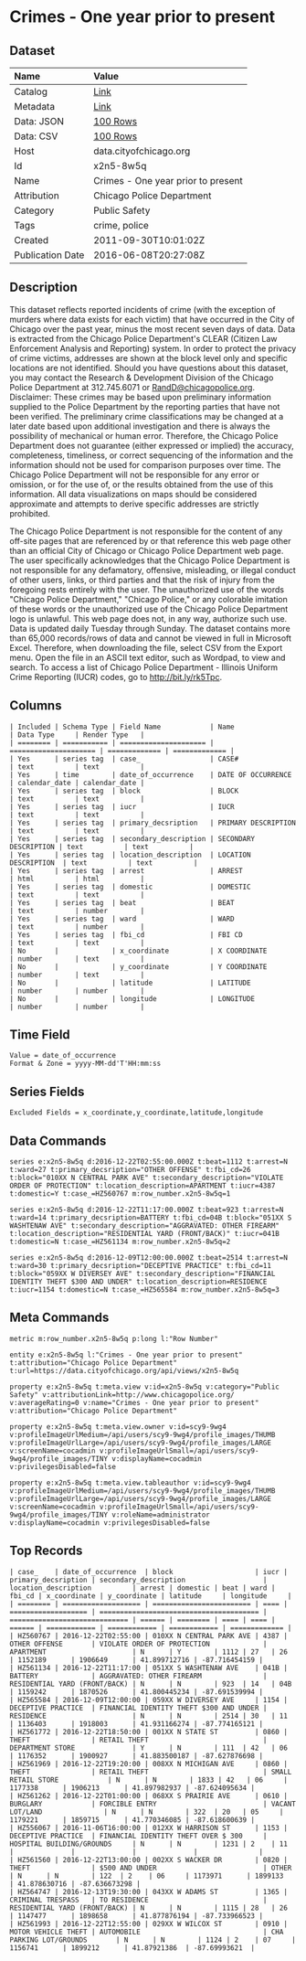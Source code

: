 # Crimes - One year prior to present

## Dataset

| Name | Value |
| :--- | :---- |
| Catalog | [Link](https://catalog.data.gov/dataset/crimes-one-year-prior-to-present-e171f) |
| Metadata | [Link](https://data.cityofchicago.org/api/views/x2n5-8w5q) |
| Data: JSON | [100 Rows](https://data.cityofchicago.org/api/views/x2n5-8w5q/rows.json?max_rows=100) |
| Data: CSV | [100 Rows](https://data.cityofchicago.org/api/views/x2n5-8w5q/rows.csv?max_rows=100) |
| Host | data.cityofchicago.org |
| Id | x2n5-8w5q |
| Name | Crimes - One year prior to present |
| Attribution | Chicago Police Department |
| Category | Public Safety |
| Tags | crime, police |
| Created | 2011-09-30T10:01:02Z |
| Publication Date | 2016-06-08T20:27:08Z |

## Description

This dataset reflects reported incidents of crime (with the exception of murders where data exists for each victim) that have occurred in the City of Chicago over the past year, minus the most recent seven days of data. Data is extracted from the Chicago Police Department's CLEAR (Citizen Law Enforcement Analysis and Reporting) system. In order to protect the privacy of crime victims, addresses are shown at the block level only and specific locations are not identified. Should you have questions about this dataset, you may contact the Research & Development Division of the Chicago Police Department at 312.745.6071 or RandD@chicagopolice.org.
Disclaimer: These crimes may be based upon preliminary information supplied to the Police Department by the reporting parties that have not been verified. The preliminary crime classifications may be changed at a later date based upon additional investigation and there is always the possibility of mechanical or human error. Therefore, the Chicago Police Department does not guarantee (either expressed or implied) the accuracy, completeness, timeliness, or correct sequencing of the information and the information should not be used for comparison purposes over time. The Chicago Police Department will not be responsible for any error or omission, or for the use of, or the results obtained from the use of this information. All data visualizations on maps should be considered approximate and attempts to derive specific addresses are strictly prohibited. 

The Chicago Police Department is not responsible for the content of any off-site pages that are referenced by or that reference this web page other than an official City of Chicago or Chicago Police Department web page. The user specifically acknowledges that the Chicago Police Department is not responsible for any defamatory, offensive, misleading, or illegal conduct of other users, links, or third parties and that the risk of injury from the foregoing rests entirely with the user.  The unauthorized use of the words "Chicago Police Department," "Chicago Police," or any colorable imitation of these words or the unauthorized use of the Chicago Police Department logo is unlawful. This web page does not, in any way, authorize such use.
Data is updated daily Tuesday through Sunday. The dataset contains more than 65,000 records/rows of data and cannot be viewed in full in Microsoft Excel. Therefore, when downloading the file, select CSV from the Export menu. Open the file in an ASCII text editor, such as Wordpad, to view and search. To access a list of Chicago Police Department - Illinois Uniform Crime Reporting (IUCR) codes, go to http://bit.ly/rk5Tpc.

## Columns

```ls
| Included | Schema Type | Field Name            | Name                  | Data Type     | Render Type   |
| ======== | =========== | ===================== | ===================== | ============= | ============= |
| Yes      | series tag  | case_                 | CASE#                 | text          | text          |
| Yes      | time        | date_of_occurrence    | DATE OF OCCURRENCE    | calendar_date | calendar_date |
| Yes      | series tag  | block                 | BLOCK                 | text          | text          |
| Yes      | series tag  | iucr                  | IUCR                  | text          | text          |
| Yes      | series tag  | primary_decsription   | PRIMARY DESCRIPTION   | text          | text          |
| Yes      | series tag  | secondary_description | SECONDARY DESCRIPTION | text          | text          |
| Yes      | series tag  | location_description  | LOCATION DESCRIPTION  | text          | text          |
| Yes      | series tag  | arrest                | ARREST                | html          | html          |
| Yes      | series tag  | domestic              | DOMESTIC              | text          | text          |
| Yes      | series tag  | beat                  | BEAT                  | text          | number        |
| Yes      | series tag  | ward                  | WARD                  | text          | number        |
| Yes      | series tag  | fbi_cd                | FBI CD                | text          | text          |
| No       |             | x_coordinate          | X COORDINATE          | number        | text          |
| No       |             | y_coordinate          | Y COORDINATE          | number        | text          |
| No       |             | latitude              | LATITUDE              | number        | number        |
| No       |             | longitude             | LONGITUDE             | number        | number        |
```

## Time Field

```ls
Value = date_of_occurrence
Format & Zone = yyyy-MM-dd'T'HH:mm:ss
```

## Series Fields

```ls
Excluded Fields = x_coordinate,y_coordinate,latitude,longitude
```

## Data Commands

```ls
series e:x2n5-8w5q d:2016-12-22T02:55:00.000Z t:beat=1112 t:arrest=N t:ward=27 t:primary_decsription="OTHER OFFENSE" t:fbi_cd=26 t:block="010XX N CENTRAL PARK AVE" t:secondary_description="VIOLATE ORDER OF PROTECTION" t:location_description=APARTMENT t:iucr=4387 t:domestic=Y t:case_=HZ560767 m:row_number.x2n5-8w5q=1

series e:x2n5-8w5q d:2016-12-22T11:17:00.000Z t:beat=923 t:arrest=N t:ward=14 t:primary_decsription=BATTERY t:fbi_cd=04B t:block="051XX S WASHTENAW AVE" t:secondary_description="AGGRAVATED: OTHER FIREARM" t:location_description="RESIDENTIAL YARD (FRONT/BACK)" t:iucr=041B t:domestic=N t:case_=HZ561134 m:row_number.x2n5-8w5q=2

series e:x2n5-8w5q d:2016-12-09T12:00:00.000Z t:beat=2514 t:arrest=N t:ward=30 t:primary_decsription="DECEPTIVE PRACTICE" t:fbi_cd=11 t:block="059XX W DIVERSEY AVE" t:secondary_description="FINANCIAL IDENTITY THEFT $300 AND UNDER" t:location_description=RESIDENCE t:iucr=1154 t:domestic=N t:case_=HZ565584 m:row_number.x2n5-8w5q=3
```

## Meta Commands

```ls
metric m:row_number.x2n5-8w5q p:long l:"Row Number"

entity e:x2n5-8w5q l:"Crimes - One year prior to present" t:attribution="Chicago Police Department" t:url=https://data.cityofchicago.org/api/views/x2n5-8w5q

property e:x2n5-8w5q t:meta.view v:id=x2n5-8w5q v:category="Public Safety" v:attributionLink=http://www.chicagopolice.org/ v:averageRating=0 v:name="Crimes - One year prior to present" v:attribution="Chicago Police Department"

property e:x2n5-8w5q t:meta.view.owner v:id=scy9-9wg4 v:profileImageUrlMedium=/api/users/scy9-9wg4/profile_images/THUMB v:profileImageUrlLarge=/api/users/scy9-9wg4/profile_images/LARGE v:screenName=cocadmin v:profileImageUrlSmall=/api/users/scy9-9wg4/profile_images/TINY v:displayName=cocadmin v:privilegesDisabled=false

property e:x2n5-8w5q t:meta.view.tableauthor v:id=scy9-9wg4 v:profileImageUrlMedium=/api/users/scy9-9wg4/profile_images/THUMB v:profileImageUrlLarge=/api/users/scy9-9wg4/profile_images/LARGE v:screenName=cocadmin v:profileImageUrlSmall=/api/users/scy9-9wg4/profile_images/TINY v:roleName=administrator v:displayName=cocadmin v:privilegesDisabled=false
```

## Top Records

```ls
| case_    | date_of_occurrence  | block                    | iucr | primary_decsription | secondary_description                   | location_description          | arrest | domestic | beat | ward | fbi_cd | x_coordinate | y_coordinate | latitude     | longitude     | 
| ======== | =================== | ======================== | ==== | =================== | ======================================= | ============================= | ====== | ======== | ==== | ==== | ====== | ============ | ============ | ============ | ============= | 
| HZ560767 | 2016-12-22T02:55:00 | 010XX N CENTRAL PARK AVE | 4387 | OTHER OFFENSE       | VIOLATE ORDER OF PROTECTION             | APARTMENT                     | N      | Y        | 1112 | 27   | 26     | 1152189      | 1906649      | 41.899712716 | -87.716454159 | 
| HZ561134 | 2016-12-22T11:17:00 | 051XX S WASHTENAW AVE    | 041B | BATTERY             | AGGRAVATED: OTHER FIREARM               | RESIDENTIAL YARD (FRONT/BACK) | N      | N        | 923  | 14   | 04B    | 1159242      | 1870526      | 41.800445234 | -87.691539994 | 
| HZ565584 | 2016-12-09T12:00:00 | 059XX W DIVERSEY AVE     | 1154 | DECEPTIVE PRACTICE  | FINANCIAL IDENTITY THEFT $300 AND UNDER | RESIDENCE                     | N      | N        | 2514 | 30   | 11     | 1136403      | 1918003      | 41.931166274 | -87.774165121 | 
| HZ561772 | 2016-12-22T18:50:00 | 001XX N STATE ST         | 0860 | THEFT               | RETAIL THEFT                            | DEPARTMENT STORE              | Y      | N        | 111  | 42   | 06     | 1176352      | 1900927      | 41.883500187 | -87.627876698 | 
| HZ561969 | 2016-12-22T19:20:00 | 008XX N MICHIGAN AVE     | 0860 | THEFT               | RETAIL THEFT                            | SMALL RETAIL STORE            | N      | N        | 1833 | 42   | 06     | 1177338      | 1906213      | 41.897982937 | -87.624095634 | 
| HZ561262 | 2016-12-22T01:00:00 | 068XX S PRAIRIE AVE      | 0610 | BURGLARY            | FORCIBLE ENTRY                          | VACANT LOT/LAND               | N      | N        | 322  | 20   | 05     | 1179221      | 1859715      | 41.770346085 | -87.618600639 | 
| HZ556067 | 2016-11-06T16:00:00 | 012XX W HARRISON ST      | 1153 | DECEPTIVE PRACTICE  | FINANCIAL IDENTITY THEFT OVER $ 300     | HOSPITAL BUILDING/GROUNDS     | N      | N        | 1231 | 2    | 11     |              |              |              |               | 
| HZ561560 | 2016-12-22T13:00:00 | 002XX S WACKER DR        | 0820 | THEFT               | $500 AND UNDER                          | OTHER                         | N      | N        | 122  | 2    | 06     | 1173971      | 1899133      | 41.878630716 | -87.636673298 | 
| HZ564747 | 2016-12-13T19:30:00 | 043XX W ADAMS ST         | 1365 | CRIMINAL TRESPASS   | TO RESIDENCE                            | RESIDENTIAL YARD (FRONT/BACK) | N      | N        | 1115 | 28   | 26     | 1147477      | 1898658      | 41.877876194 | -87.733966523 | 
| HZ561993 | 2016-12-22T12:55:00 | 029XX W WILCOX ST        | 0910 | MOTOR VEHICLE THEFT | AUTOMOBILE                              | CHA PARKING LOT/GROUNDS       | N      | N        | 1124 | 2    | 07     | 1156741      | 1899212      | 41.87921386  | -87.69993621  | 
```